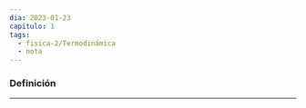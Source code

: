 ```yaml
---
dia: 2023-01-23
capitulo: 1
tags:
  - fisica-2/Termodinámica
  - nota
---
```

### Definición
---
